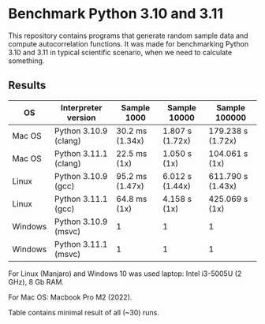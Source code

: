 # Benchmark Python 3.10 and 3.11

This repository contains programs that generate random sample data and compute autocorrelation functions. It was made for benchmarking Python 3.10 and 3.11 in typical scientific scenario, when we need to calculate something.

## Results

| OS      | Interpreter version   | Sample 1000      | Sample 10000     | Sample 100000      |
| ------- | --------------------- | ---------------- | ---------------- | ------------------ |
| Mac OS  | Python 3.10.9 (clang) | 30.2 ms  (1.34x) | 1.807 s  (1.72x) | 179.238 s  (1.72x) |
| Mac OS  | Python 3.11.1 (clang) | 22.5 ms  (1x)    | 1.050 s  (1x)    | 104.061 s  (1x)    |
| Linux   | Python 3.10.9 (gcc)   | 95.2 ms  (1.47x) | 6.012 s  (1.44x) | 611.790 s  (1.43x) |
| Linux   | Python 3.11.1 (gcc)   | 64.8 ms  (1x)    | 4.158 s  (1x)    | 425.069 s  (1x)    |
| Windows | Python 3.10.9 (msvc)  | 1                | 1                | 1                  |
| Windows | Python 3.11.1 (msvc)  | 1                | 1                | 1                  |

For Linux (Manjaro) and Windows 10 was used laptop: Intel i3-5005U (2 GHz), 8 Gb RAM.

For Mac OS: Macbook Pro M2 (2022).

Table contains minimal result of all (~30) runs.
